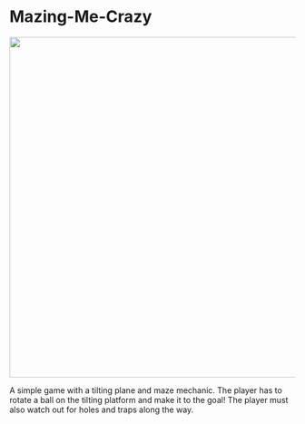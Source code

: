 # Mazing-Me-Crazy

<img src="Mazing-Me-Crazy.gif" width="600px" text-align="center" />

A simple game with a tilting plane and maze mechanic. The player has to rotate a ball on the tilting platform and make it to the goal! The player must also watch out for holes and traps along the way.
